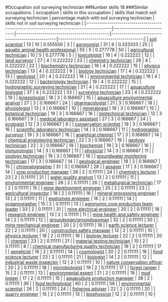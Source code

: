 #Occupation soil surveying technician
##Number skills 18
###Similar occupations:
| occupation                                                                                |   skills in this occupation |   skills that match soil surveying technician |   percentage match with soil surveying technician |   skills not in soil surveying technician |
|:------------------------------------------------------------------------------------------|----------------------------:|----------------------------------------------:|--------------------------------------------------:|------------------------------------------:|
| [soil scientist](soil_scientist.md)                                                       |                          13 |                                            10 |                                          0.555556 |                                         3 |
| [agronomist](agronomist.md)                                                               |                          31 |                                             6 |                                          0.333333 |                                        25 |
| [aquatic animal health professional](aquatic_animal_health_professional.md)               |                          55 |                                             5 |                                          0.277778 |                                        50 |
| [agricultural technician](agricultural_technician.md)                                     |                          10 |                                             5 |                                          0.277778 |                                         5 |
| [toxicologist](toxicologist.md)                                                           |                          16 |                                             4 |                                          0.222222 |                                        12 |
| [land surveyor](land_surveyor.md)                                                         |                          27 |                                             4 |                                          0.222222 |                                        23 |
| [chemistry technician](chemistry_technician.md)                                           |                          26 |                                             4 |                                          0.222222 |                                        22 |
| [biochemistry technician](biochemistry_technician.md)                                     |                          19 |                                             4 |                                          0.222222 |                                        15 |
| [physics technician](physics_technician.md)                                               |                          13 |                                             4 |                                          0.222222 |                                         9 |
| [biology technician](biology_technician.md)                                               |                          17 |                                             4 |                                          0.222222 |                                        13 |
| [geologist](geologist.md)                                                                 |                          20 |                                             4 |                                          0.222222 |                                        16 |
| [environmental technician](environmental_technician.md)                                   |                          16 |                                             4 |                                          0.222222 |                                        12 |
| [bacteriology technician](bacteriology_technician.md)                                     |                          19 |                                             4 |                                          0.222222 |                                        15 |
| [hydrographic surveying technician](hydrographic_surveying_technician.md)                 |                          21 |                                             4 |                                          0.222222 |                                        17 |
| [aquaculture biologist](aquaculture_biologist.md)                                         |                          37 |                                             4 |                                          0.222222 |                                        33 |
| [surveying technician](surveying_technician.md)                                           |                          23 |                                             4 |                                          0.222222 |                                        19 |
| [kinesiologist](kinesiologist.md)                                                         |                          18 |                                             3 |                                          0.166667 |                                        15 |
| [aquaculture environmental analyst](aquaculture_environmental_analyst.md)                 |                          27 |                                             3 |                                          0.166667 |                                        24 |
| [pharmacologist](pharmacologist.md)                                                       |                          21 |                                             3 |                                          0.166667 |                                        18 |
| [physiologist](physiologist.md)                                                           |                          13 |                                             3 |                                          0.166667 |                                        10 |
| [mineralogist](mineralogist.md)                                                           |                          18 |                                             3 |                                          0.166667 |                                        15 |
| [botanical technician](botanical_technician.md)                                           |                          19 |                                             3 |                                          0.166667 |                                        16 |
| [biotechnical technician](biotechnical_technician.md)                                     |                          12 |                                             3 |                                          0.166667 |                                         9 |
| [medical laboratory assistant](medical_laboratory_assistant.md)                           |                          27 |                                             3 |                                          0.166667 |                                        24 |
| [ecologist](ecologist.md)                                                                 |                          12 |                                             3 |                                          0.166667 |                                         9 |
| [conservation scientist](conservation_scientist.md)                                       |                          19 |                                             3 |                                          0.166667 |                                        16 |
| [scientific laboratory technician](scientific_laboratory_technician.md)                   |                          14 |                                             3 |                                          0.166667 |                                        11 |
| [hydrographic surveyor](hydrographic_surveyor.md)                                         |                          19 |                                             3 |                                          0.166667 |                                        16 |
| [analytical chemist](analytical_chemist.md)                                               |                          17 |                                             3 |                                          0.166667 |                                        14 |
| [chemical engineering technician](chemical_engineering_technician.md)                     |                          22 |                                             3 |                                          0.166667 |                                        19 |
| [geology technician](geology_technician.md)                                               |                          22 |                                             3 |                                          0.166667 |                                        19 |
| [biochemist](biochemist.md)                                                               |                          19 |                                             3 |                                          0.166667 |                                        16 |
| [immunologist](immunologist.md)                                                           |                          14 |                                             3 |                                          0.166667 |                                        11 |
| [physicist](physicist.md)                                                                 |                          14 |                                             3 |                                          0.166667 |                                        11 |
| [zoology technician](zoology_technician.md)                                               |                          19 |                                             3 |                                          0.166667 |                                        16 |
| [groundwater monitoring technician](groundwater_monitoring_technician.md)                 |                          17 |                                             3 |                                          0.166667 |                                        14 |
| [geological engineer](geological_engineer.md)                                             |                          18 |                                             3 |                                          0.166667 |                                        15 |
| [chromatographer](chromatographer.md)                                                     |                          31 |                                             3 |                                          0.166667 |                                        28 |
| [assayer](assayer.md)                                                                     |                          17 |                                             3 |                                          0.166667 |                                        14 |
| [crop production manager](crop_production_manager.md)                                     |                          26 |                                             2 |                                          0.111111 |                                        24 |
| [chemistry lecturer](chemistry_lecturer.md)                                               |                          23 |                                             2 |                                          0.111111 |                                        21 |
| [water quality analyst](water_quality_analyst.md)                                         |                          13 |                                             2 |                                          0.111111 |                                        11 |
| [environmental engineer](environmental_engineer.md)                                       |                          28 |                                             2 |                                          0.111111 |                                        26 |
| [metallurgical technician](metallurgical_technician.md)                                   |                          17 |                                             2 |                                          0.111111 |                                        15 |
| [mine development engineer](mine_development_engineer.md)                                 |                          25 |                                             2 |                                          0.111111 |                                        23 |
| [agricultural inspector](agricultural_inspector.md)                                       |                          18 |                                             2 |                                          0.111111 |                                        16 |
| [mineral processing engineer](mineral_processing_engineer.md)                             |                          13 |                                             2 |                                          0.111111 |                                        11 |
| [explosives engineer](explosives_engineer.md)                                             |                          16 |                                             2 |                                          0.111111 |                                        14 |
| [oceanographer](oceanographer.md)                                                         |                          15 |                                             2 |                                          0.111111 |                                        13 |
| [agronomic crop production team leader](agronomic_crop_production_team_leader.md)         |                          33 |                                             2 |                                          0.111111 |                                        31 |
| [mine electrical engineer](mine_electrical_engineer.md)                                   |                          20 |                                             2 |                                          0.111111 |                                        18 |
| [research engineer](research_engineer.md)                                                 |                          13 |                                             2 |                                          0.111111 |                                        11 |
| [mine health and safety engineer](mine_health_and_safety_engineer.md)                     |                          14 |                                             2 |                                          0.111111 |                                        12 |
| [groundsman/groundswoman](groundsman-groundswoman.md)                                     |                          32 |                                             2 |                                          0.111111 |                                        30 |
| [mine mechanical engineer](mine_mechanical_engineer.md)                                   |                          20 |                                             2 |                                          0.111111 |                                        18 |
| [earth science lecturer](earth_science_lecturer.md)                                       |                          22 |                                             2 |                                          0.111111 |                                        20 |
| [construction safety manager](construction_safety_manager.md)                             |                          12 |                                             2 |                                          0.111111 |                                        10 |
| [physics lecturer](physics_lecturer.md)                                                   |                          18 |                                             2 |                                          0.111111 |                                        16 |
| [biology lecturer](biology_lecturer.md)                                                   |                          22 |                                             2 |                                          0.111111 |                                        20 |
| [chemist](chemist.md)                                                                     |                          23 |                                             2 |                                          0.111111 |                                        21 |
| [material testing technician](material_testing_technician.md)                             |                          10 |                                             2 |                                          0.111111 |                                         8 |
| [chemical manufacturing quality technician](chemical_manufacturing_quality_technician.md) |                          19 |                                             2 |                                          0.111111 |                                        17 |
| [geneticist](geneticist.md)                                                               |                          16 |                                             2 |                                          0.111111 |                                        14 |
| [cosmologist](cosmologist.md)                                                             |                          20 |                                             2 |                                          0.111111 |                                        18 |
| [food science lecturer](food_science_lecturer.md)                                         |                          23 |                                             2 |                                          0.111111 |                                        21 |
| [biologist](biologist.md)                                                                 |                          14 |                                             2 |                                          0.111111 |                                        12 |
| [industrial waste inspector](industrial_waste_inspector.md)                               |                          12 |                                             2 |                                          0.111111 |                                        10 |
| [nature conservation officer](nature_conservation_officer.md)                             |                          20 |                                             2 |                                          0.111111 |                                        18 |
| [microbiologist](microbiologist.md)                                                       |                          19 |                                             2 |                                          0.111111 |                                        17 |
| [forest ranger](forest_ranger.md)                                                         |                          15 |                                             2 |                                          0.111111 |                                        13 |
| [environmental expert](environmental_expert.md)                                           |                          21 |                                             2 |                                          0.111111 |                                        19 |
| [mud logger](mud_logger.md)                                                               |                          17 |                                             2 |                                          0.111111 |                                        15 |
| [aquaculture production manager](aquaculture_production_manager.md)                       |                          38 |                                             2 |                                          0.111111 |                                        36 |
| [food technologist](food_technologist.md)                                                 |                          60 |                                             2 |                                          0.111111 |                                        58 |
| [environmental scientist](environmental_scientist.md)                                     |                          26 |                                             2 |                                          0.111111 |                                        24 |
| [fisheries adviser](fisheries_adviser.md)                                                 |                          22 |                                             2 |                                          0.111111 |                                        20 |
| [quarry engineer](quarry_engineer.md)                                                     |                          15 |                                             2 |                                          0.111111 |                                        13 |
| [biophysicist](biophysicist.md)                                                           |                          12 |                                             2 |                                          0.111111 |                                        10 |
